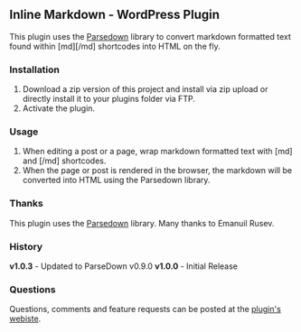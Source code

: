 ## Inline Markdown - WordPress Plugin
This plugin uses the [Parsedown](http://parsedown.org/) library to convert markdown formatted text found within \[md\]\[/md\] shortcodes into HTML on the fly. 

### Installation
1. Download a zip version of this project and install via zip upload or directly install it to your plugins folder via FTP. 
2. Activate the plugin.

### Usage
1. When editing a post or a page, wrap markdown formatted text with \[md\] and \[/md\] shortcodes. 
2. When the page or post is rendered in the browser, the markdown will be converted into HTML using the Parsedown library. 

### Thanks
This plugin uses the [Parsedown](http://parsedown.org/) library. Many thanks to Emanuil Rusev. 

### History 
__v1.0.3__ - Updated to ParseDown v0.9.0
__v1.0.0__ - Initial Release

### Questions
Questions, comments and feature requests can be posted at the [plugin's webiste](http://www.ryandurham.com/projects/inline-markdown-plugin/). 
